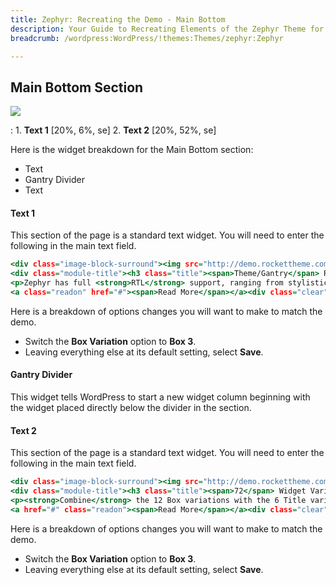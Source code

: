 ```yaml
---
title: Zephyr: Recreating the Demo - Main Bottom
description: Your Guide to Recreating Elements of the Zephyr Theme for WordPress
breadcrumb: /wordpress:WordPress/!themes:Themes/zephyr:Zephyr

---
```


Main Bottom Section
-----

![][demo]

:   1. **Text 1** [20%, 6%, se]
    2. **Text 2** [20%, 52%, se]

Here is the widget breakdown for the Main Bottom section:

* Text
* Gantry Divider
* Text 

#### Text 1

This section of the page is a standard text widget. You will need to enter the following in the main text field.

~~~ .html
<div class="image-block-surround"><img src="http://demo.rockettheme.com/live/wordpress/zephyr/wp-content/rockettheme/rt_zephyr_wp/frontpage/roktabs-example2.jpg" alt="image" class="image-block" /></div>
<div class="module-title"><h3 class="title"><span>Theme/Gantry</span> RTL Support</h3></div>
<p>Zephyr has full <strong>RTL</strong> support, ranging from stylistic elements such as typography, to the <strong>Gantry Framework</strong> itself.</p>
<a class="readon" href="#"><span>Read More</span></a><div class="clear"></div>
~~~

Here is a breakdown of options changes you will want to make to match the demo.

* Switch the **Box Variation** option to **Box 3**.
* Leaving everything else at its default setting, select **Save**.

#### Gantry Divider

This widget tells WordPress to start a new widget column beginning with the widget placed directly below the divider in the section.

#### Text 2

This section of the page is a standard text widget. You will need to enter the following in the main text field.

~~~ .html
<div class="image-block-surround"><img src="http://demo.rockettheme.com/live/wordpress/zephyr/wp-content/rockettheme/rt_zephyr_wp/frontpage/roktabs-example3.jpg" alt="image" class="image-block" /></div>
<div class="module-title"><h3 class="title"><span>72</span> Widget Variation Combos</h3></div>
<p><strong>Combine</strong> the 12 Box variations with the 6 Title variation to create a series of up to <strong>72</strong> different stylistic widget <strong>variations</strong>.</p>
<a href="#" class="readon"><span>Read More</span></a><div class="clear"></div>
~~~

Here is a breakdown of options changes you will want to make to match the demo.

* Switch the **Box Variation** option to **Box 3**.
* Leaving everything else at its default setting, select **Save**.

[demo]: assets/demo_7.jpeg
[rokgallery]: ../../plugins/rokgallery/
[roksprocket]: ../../plugins/roksprocket/
